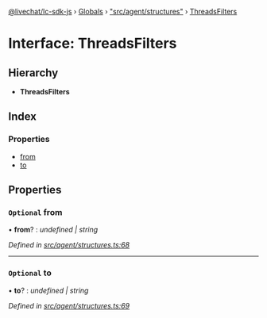 [@livechat/lc-sdk-js](../README.md) › [Globals](../globals.md) › ["src/agent/structures"](../modules/_src_agent_structures_.md) › [ThreadsFilters](_src_agent_structures_.threadsfilters.md)

# Interface: ThreadsFilters

## Hierarchy

* **ThreadsFilters**

## Index

### Properties

* [from](_src_agent_structures_.threadsfilters.md#optional-from)
* [to](_src_agent_structures_.threadsfilters.md#optional-to)

## Properties

### `Optional` from

• **from**? : *undefined | string*

*Defined in [src/agent/structures.ts:68](https://github.com/livechat/lc-sdk-js/blob/228cb10/src/agent/structures.ts#L68)*

___

### `Optional` to

• **to**? : *undefined | string*

*Defined in [src/agent/structures.ts:69](https://github.com/livechat/lc-sdk-js/blob/228cb10/src/agent/structures.ts#L69)*
